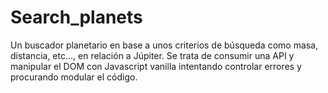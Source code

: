 # Search_planets
Un buscador planetario en base a unos criterios de búsqueda como masa, distancia, etc..., en relación a Júpiter.
Se trata de consumir una API y manipular el DOM con Javascript vanilla intentando controlar errores y procurando modular el código.
